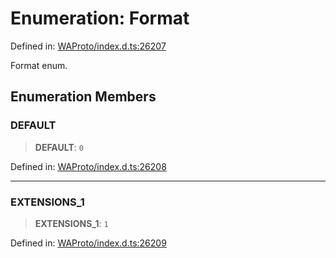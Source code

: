 # Enumeration: Format

Defined in: [WAProto/index.d.ts:26207](https://github.com/Fokusdotid/bail/blob/cf6cc85134e12081bc635cea02cc0eee74033a81/WAProto/index.d.ts#L26207)

Format enum.

## Enumeration Members

### DEFAULT

> **DEFAULT**: `0`

Defined in: [WAProto/index.d.ts:26208](https://github.com/Fokusdotid/bail/blob/cf6cc85134e12081bc635cea02cc0eee74033a81/WAProto/index.d.ts#L26208)

***

### EXTENSIONS\_1

> **EXTENSIONS\_1**: `1`

Defined in: [WAProto/index.d.ts:26209](https://github.com/Fokusdotid/bail/blob/cf6cc85134e12081bc635cea02cc0eee74033a81/WAProto/index.d.ts#L26209)
